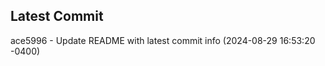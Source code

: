 
## Latest Commit
ace5996 - Update README with latest commit info (2024-08-29 16:53:20 -0400) <Yunxi-Zhou>
